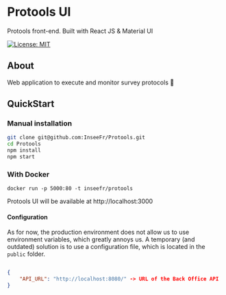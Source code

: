 # Protools UI

Protools front-end. Built with React JS & Material UI

[![License: MIT](https://img.shields.io/badge/License-MIT-yellow.svg)](https://opensource.org/licenses/MIT)

## About

Web application to execute and monitor survey protocols 🦊

## QuickStart

### Manual installation

```bash
git clone git@github.com:InseeFr/Protools.git
cd Protools
npm install
npm start
```

### With Docker

```
docker run -p 5000:80 -t inseefr/protools
```

Protools UI will be available at http://localhost:3000

#### Configuration

As for now, the production environment does not allow us to use environment variables, which greatly annoys us.
A temporary (and outdated) solution is to use a configuration file, which is located in the `public` folder.

```json

{
	"API_URL": "http://localhost:8080/" -> URL of the Back Office API
}

```
